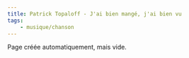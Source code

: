 ```yaml
---
title: Patrick Topaloff - J'ai bien mangé, j'ai bien vu
tags:
    - musique/chanson
---
```


Page créée automatiquement, mais vide.
